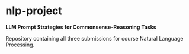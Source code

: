 # nlp-project

**LLM Prompt Strategies for Commonsense-Reasoning Tasks**

Repository containing all three submissions for course Natural Language Processing.
